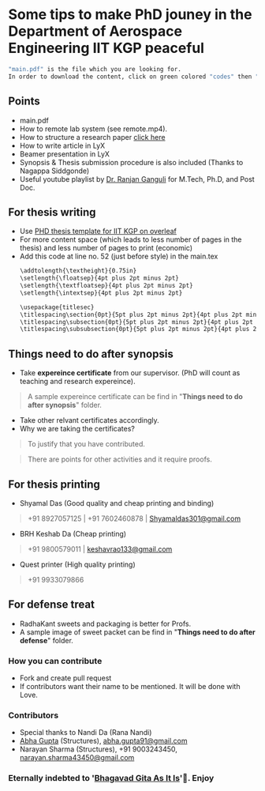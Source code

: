 # Some tips to make PhD jouney in the Department of Aerospace Engineering IIT KGP peaceful

```sh
"main.pdf" is the file which you are looking for.
In order to download the content, click on green colored "codes" then "download ZIP".
```
## Points
- main.pdf
- How to remote lab system (see remote.mp4).
- How to structure a research paper [click here](https://www.nature.com/scitable/topicpage/scientific-papers-13815490/)
- How to write article in LyX 
- Beamer presentation in LyX
- Synopsis & Thesis submission procedure is also included (Thanks to Nagappa Siddgonde)
- Useful youtube playlist by [Dr. Ranjan Ganguli](https://www.youtube.com/@RanjanGanguli/playlists) for M.Tech, Ph.D, and Post Doc.


## For thesis writing
- Use [PHD thesis template for IIT KGP on overleaf](https://www.overleaf.com/latex/templates/phd-thesis-template-for-indian-institute-of-technology-kharagpur/dmwmpwsjpkyr)
- For more content space (which leads to less number of pages in the thesis) and less number of pages to print (economic)
- Add this code at line no. 52 (just before style) in the main.tex
    ```sh
    \addtolength{\textheight}{0.75in}
    \setlength{\floatsep}{4pt plus 2pt minus 2pt}
    \setlength{\textfloatsep}{4pt plus 2pt minus 2pt}
    \setlength{\intextsep}{4pt plus 2pt minus 2pt}
    
    \usepackage{titlesec}
    \titlespacing\section{0pt}{5pt plus 2pt minus 2pt}{4pt plus 2pt minus 2pt}
    \titlespacing\subsection{0pt}{5pt plus 2pt minus 2pt}{4pt plus 2pt minus 2pt}
    \titlespacing\subsubsection{0pt}{5pt plus 2pt minus 2pt}{4pt plus 2pt minus 2pt}
    ```

## Things need to do after synopsis
- Take **expereince certificate** from our supervisor. (PhD will count as teaching and research expereince). 
> A sample expereince certificate can be find in "**Things need to do after synopsis**" folder.
- Take other relvant certificates accordingly.
- Why we are taking the certificates?
> To justify that you have contributed. 

> There are points for other activities and it require proofs.

## For thesis printing
- Shyamal Das (Good quality and cheap printing and binding)
> +91 8927057125 | +91 7602460878 | Shyamaldas301@gmail.com
- BRH Keshab Da (Cheap printing)
> +91 9800579011 | keshavrao133@gmail.com
- Quest printer (High quality printing)
> +91 9933079866

## For defense treat
- RadhaKant sweets and packaging is better for Profs.
- A sample image of sweet packet can be find in "**Things need to do after defense**" folder.

### How you can contribute
- Fork and create pull request
- If contributors want their name to be mentioned. It will be done with Love.

### Contributors
- Special thanks to Nandi Da (Rana Nandi)
- [Abha Gupta](https://pec.ac.in/abha-gupta) (Structures), abha.gupta91@gmail.com
- Narayan Sharma (Structures), +91 9003243450, narayan.sharma43450@gmail.com

 
### Eternally indebted to '[Bhagavad Gita As It Is](https://vedabase.io/en/library/bg/)'🙂. Enjoy